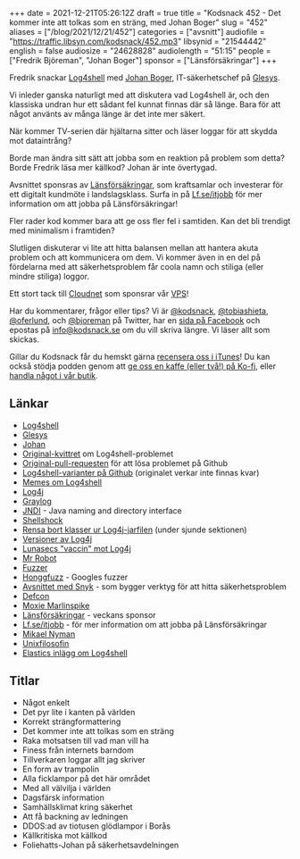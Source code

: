 +++
date = 2021-12-21T05:26:12Z
draft = true
title = "Kodsnack 452 - Det kommer inte att tolkas som en sträng, med Johan Boger"
slug = "452"
aliases = ["/blog/2021/12/21/452"]
categories = ["avsnitt"]
audiofile = "https://traffic.libsyn.com/kodsnack/452.mp3"
libsynid = "21544442"
english = false
audiosize = "24628828"
audiolength = "51:15"
people = ["Fredrik Björeman", "Johan Boger"]
sponsor = ["Länsförsäkringar"]
+++

Fredrik snackar [Log4shell](https://www.lunasec.io/docs/blog/log4j-zero-day/) med [Johan Boger](https://twitter.com/johanboger), IT-säkerhetschef på [Glesys](https://glesys.se/).

Vi inleder ganska naturligt med att diskutera vad Log4shell är, och den klassiska undran hur ett sådant fel kunnat finnas där så länge. Bara för att något använts av många länge är det inte mer säkert.

När kommer TV-serien där hjältarna sitter och läser loggar för att skydda mot dataintrång?

Borde man ändra sitt sätt att jobba som en reaktion på problem som detta? Borde Fredrik läsa mer källkod? Johan är inte övertygad.

Avsnittet sponsras av [Länsförsäkringar](https://www.lf.se), som kraftsamlar och investerar för ett digitalt kundmöte i landslagsklass. Surfa in på [Lf.se/itjobb](https://www.lf.se/itjobb) för mer information om att jobba på Länsförsäkringar!

Fler rader kod kommer bara att ge oss fler fel i samtiden. Kan det bli trendigt med minimalism i framtiden?

Slutligen diskuterar vi lite att hitta balansen mellan att hantera akuta problem och att kommunicera om dem. Vi kommer även in en del på fördelarna med att säkerhetsproblem får coola namn och stiliga (eller mindre stiliga) loggor.

Ett stort tack till [Cloudnet](https://www.cloudnet.se) som sponsrar vår [VPS](https://en.wikipedia.org/wiki/Virtual_private_server)!

Har du kommentarer, frågor eller tips? Vi är [@kodsnack](https://www.twitter.com/kodsnack), [@tobiashieta](https://www.twitter.com/tobiashieta), [@oferlund](https://www.twitter.com/oferlund), och [@bjoreman](https://www.twitter.com/bjoreman) på Twitter, har en [sida på Facebook](https://www.facebook.com/kodsnack) och epostas på [info@kodsnack.se](mailto:info@kodsnack.se) om du vill skriva längre. Vi läser allt som skickas.

Gillar du Kodsnack får du hemskt gärna [recensera oss i iTunes](https://itunes.apple.com/se/podcast/kodsnack/id561631498?l=en)! Du kan också stödja podden genom att <a href="https://ko-fi.com/kodsnack" rel="payment">ge oss en kaffe (eller två!) på Ko-fi</a>, eller [handla något i vår butik](https://shop.spreadshirt.se/kodsnack/).

## Länkar ##
* [Log4shell](https://www.lunasec.io/docs/blog/log4j-zero-day/)
* [Glesys](https://glesys.se/)
* [Johan](https://twitter.com/johanboger)
* [Original-kvittret](https://web.archive.org/web/20211209230040/https://twitter.com/P0rZ9/status/1468949890571337731) om Log4shell-problemet
* [Original-pull-requesten](https://web.archive.org/web/20211210070719/https://github.com/apache/logging-log4j2/pull/608) för att lösa problemet på Github
* [Log4shell-varianter på Github](https://github.com/search?q=apache-log4j-poc) (originalet verkar inte finnas kvar)
* [Memes om Log4shell](https://log4jmemes.com/)
* [Log4j](https://en.wikipedia.org/wiki/Log4j)
* [Graylog](https://en.wikipedia.org/wiki/Graylog)
* [JNDI](https://en.wikipedia.org/wiki/Java_Naming_and_Directory_Interface) - Java naming and directory interface
* [Shellshock](https://en.wikipedia.org/wiki/Shellshock_%28software_bug%29)
* [Rensa bort klasser ur Log4j-jarfilen](https://nakedsecurity.sophos.com/2021/12/13/log4shell-explained-how-it-works-why-you-need-to-know-and-how-to-fix-it/) (under sjunde sektionen)
* [Versioner av Log4j](https://logging.apache.org/log4j/2.x/changes-report.html)
* [Lunasecs "vaccin" mot Log4j](https://www.lunasec.io/docs/blog/log4shell-live-patch/)
* [Mr Robot](https://en.wikipedia.org/wiki/Mr._Robot)
* [Fuzzer](https://en.wikipedia.org/wiki/Fuzzing)
* [Honggfuzz](https://honggfuzz.dev/) - Googles fuzzer
* [Avsnittet med Snyk](https://kodsnack.se/445/) - som bygger verktyg för att hitta säkerhetsproblem
* [Defcon](https://en.wikipedia.org/wiki/DEF_CON)
* [Moxie Marlinspike](https://en.wikipedia.org/wiki/Moxie_Marlinspike)
* [Länsförsäkringar](https://www.lf.se) - veckans sponsor
* [Lf.se/itjobb](https://www.lf.se/itjobb) - för mer information om att jobba på Länsförsäkringar
* [Mikael Nyman](https://www.linkedin.com/in/mikael-nyman-4875281a/?originalSubdomain=se)
* [Unixfilosofin](https://en.wikipedia.org/wiki/Unix_philosophy)
* [Elastics inlägg om Log4shell](https://discuss.elastic.co/t/apache-log4j2-remote-code-execution-rce-vulnerability-cve-2021-44228-esa-2021-31/291476?ultron=log4js-exploit)

## Titlar ##
* Något enkelt
* Det pyr lite i kanten på världen
* Korrekt strängformattering
* Det kommer inte att tolkas som en sträng
* Raka motsatsen till vad man vill ha
* Finess från internets barndom
* Tillverkaren loggar allt jag skriver
* En form av trampolin
* Alla ficklampor på det här området
* Med all välvilja i världen
* Dagsfärsk information
* Samhällsklimat kring säkerhet
* Att få backning av ledningen
* DDOS:ad av tiotusen glödlampor i Borås
* Källkritiska mot källkod
* Foliehatts-Johan på säkerhetsavdelningen